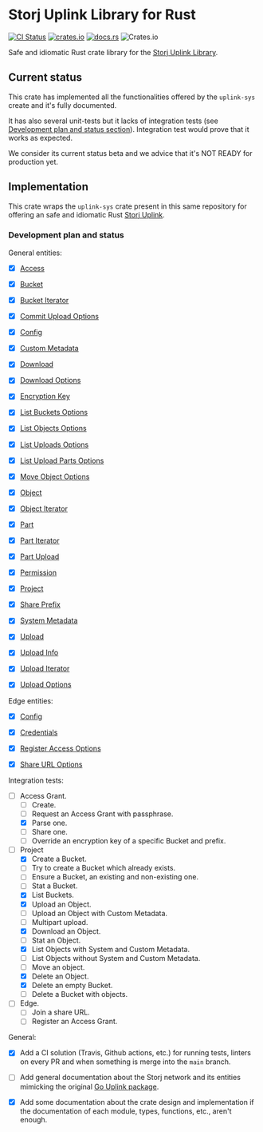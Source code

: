 # Storj Uplink Library for Rust

[![CI Status](https://img.shields.io/github/workflow/status/storj-thirdparty/uplink-rust/uplink?style=for-the-badge)](https://github.com/storj-thirdparty/uplink-rust/actions/workflows/uplink.yml)
[![crates.io](https://img.shields.io/crates/v/uplink.svg?style=for-the-badge)](https://crates.io/crates/uplink)
[![docs.rs](https://img.shields.io/docsrs/uplink?style=for-the-badge)](https://docs.rs/uplink)
![Crates.io](https://img.shields.io/crates/d/uplink?style=for-the-badge)

Safe and idiomatic Rust crate library for the [Storj Uplink Library][storj-uplink].

## Current status

This crate has implemented all the functionalities offered by the `uplink-sys`
create and it's fully documented.

It has also several unit-tests but it lacks of integration tests (see
[Development plan and status section](#development-plan-and-status)).
Integration test would prove that it works as expected.

We consider its current status beta and we advice that  it's NOT READY for
production yet.

## Implementation

This crate wraps the `uplink-sys` crate present in this same repository for
offering an safe and idiomatic Rust [Storj Uplink][storj-uplink].

### Development plan and status

General entities:

- [X] [Access](https://pkg.go.dev/storj.io/uplink#Access)
- [X] [Bucket](https://pkg.go.dev/storj.io/uplink#Bucket)
- [X] [Bucket Iterator](https://pkg.go.dev/storj.io/uplink#BucketIterator)
- [X] [Commit Upload Options](https://pkg.go.dev/storj.io/uplink#CommitUploadOptions)
- [X] [Config](https://pkg.go.dev/storj.io/uplink#Config)
- [X] [Custom Metadata](https://pkg.go.dev/storj.io/uplink#CustomMetadata)
- [X] [Download](https://pkg.go.dev/storj.io/uplink#Download)
- [X] [Download Options](https://pkg.go.dev/storj.io/uplink#DownloadOptions)
- [X] [Encryption Key](https://pkg.go.dev/storj.io/uplink#EncryptionKey)
- [X] [List Buckets Options](https://pkg.go.dev/storj.io/uplink#ListBucketsOptions)
- [X] [List Objects Options](https://pkg.go.dev/storj.io/uplink#ListObjectsOptions)
- [X] [List Uploads Options](https://pkg.go.dev/storj.io/uplink#ListUploadsOptions)
- [X] [List Upload Parts Options](https://pkg.go.dev/storj.io/uplink#ListUploadPartsOptions)
- [X] [Move Object Options](https://pkg.go.dev/storj.io/uplink#MoveObjectOptions)
- [X] [Object](https://pkg.go.dev/storj.io/uplink#Object)
- [X] [Object Iterator](https://pkg.go.dev/storj.io/uplink#ObjectIterator)
- [X] [Part](https://pkg.go.dev/storj.io/uplink#Part)
- [X] [Part Iterator](https://pkg.go.dev/storj.io/uplink#PartIterator)
- [X] [Part Upload](https://pkg.go.dev/storj.io/uplink#PartUpload)
- [X] [Permission](https://pkg.go.dev/storj.io/uplink#Permission)
- [X] [Project](https://pkg.go.dev/storj.io/uplink#Project)
- [X] [Share Prefix](https://pkg.go.dev/storj.io/uplink#SharePrefix)
- [X] [System Metadata](https://pkg.go.dev/storj.io/uplink#SystemMetadata)
- [X] [Upload](https://pkg.go.dev/storj.io/uplink#Upload)
- [X] [Upload Info](https://pkg.go.dev/storj.io/uplink#UploadInfo)
- [X] [Upload Iterator](https://pkg.go.dev/storj.io/uplink#UploadIterator)
- [X] [Upload Options](https://pkg.go.dev/storj.io/uplink#UploadOptions)


Edge entities:

- [X] [Config](https://pkg.go.dev/storj.io/uplink/edge#Config)
- [X] [Credentials](https://pkg.go.dev/storj.io/uplink/edge#Credentials)
- [X] [Register Access Options](https://pkg.go.dev/storj.io/uplink/edge#RegisterAccessOptions)
- [X] [Share URL Options](https://pkg.go.dev/storj.io/uplink/edge#ShareURLOptions)


Integration tests:

- [ ] Access Grant.
  - [ ] Create.
  - [ ] Request an Access Grant with passphrase.
  - [X] Parse one.
  - [ ] Share one.
  - [ ] Override an encryption key of a specific Bucket and prefix.
- [ ] Project
  - [X] Create a Bucket.
  - [ ] Try to create a Bucket which already exists.
  - [ ] Ensure a Bucket, an existing and non-existing one.
  - [ ] Stat a Bucket.
  - [X] List Buckets.
  - [X] Upload an Object.
  - [ ] Upload an Object with Custom Metadata.
  - [ ] Multipart upload.
  - [X] Download an Object.
  - [ ] Stat an Object.
  - [X] List Objects with System and Custom Metadata.
  - [ ] List Objects without System and Custom Metadata.
  - [ ] Move an object.
  - [X] Delete an Object.
  - [X] Delete an empty Bucket.
  - [ ] Delete a Bucket with objects.
- [ ] Edge.
  - [ ] Join a share URL.
  - [ ] Register an Access Grant.

General:

- [X] Add a CI solution (Travis, Github actions, etc.) for running tests,
      linters on every PR and when something is merge into the `main` branch.
- [ ] Add general documentation about the Storj network and its entities
      mimicking the original [Go Uplink package](https://pkg.go.dev/storj.io/uplink#section-documentation).
- [X] Add some documentation about the crate design and implementation if the
      documentation of each module, types, functions, etc., aren't enough.



[storj-uplink]: https://github.com/storj/uplink
